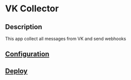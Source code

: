 # VK Collector

## Description

This app collect all messages from VK and send webhooks

## [Configuration](./docs-source/Configuration.md)

## [Deploy](./docs-source/Development.md)

